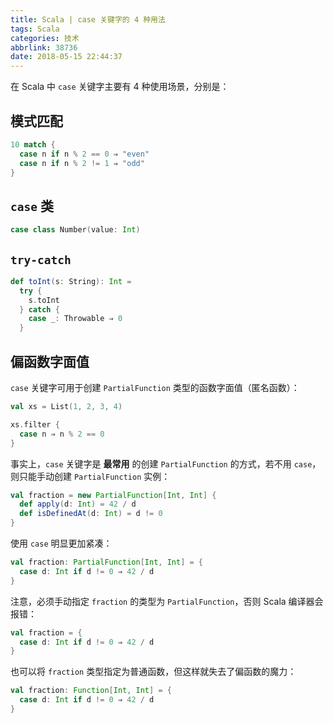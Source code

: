 ```yaml
---
title: Scala | case 关键字的 4 种用法
tags: Scala
categories: 技术
abbrlink: 38736
date: 2018-05-15 22:44:37
---
```


在 Scala 中 `case` 关键字主要有 4 种使用场景，分别是：

<!-- more -->

## 模式匹配

```scala
10 match {
  case n if n % 2 == 0 ⇒ "even"
  case n if n % 2 != 1 ⇒ "odd"
}
```

## `case` 类

```Scala
case class Number(value: Int)
```

## `try-catch`

```Scala
def toInt(s: String): Int =
  try {
    s.toInt
  } catch {
    case _: Throwable ⇒ 0
  }
```

## 偏函数字面值

`case` 关键字可用于创建 `PartialFunction` 类型的函数字面值（匿名函数）：

```Scala
val xs = List(1, 2, 3, 4)

xs.filter {
  case n ⇒ n % 2 == 0
}
```

事实上，`case` 关键字是 **最常用** 的创建 `PartialFunction` 的方式，若不用 `case`，则只能手动创建 `PartialFunction` 实例：

```Scala
val fraction = new PartialFunction[Int, Int] {
  def apply(d: Int) = 42 / d
  def isDefinedAt(d: Int) = d != 0
}
```

使用 `case` 明显更加紧凑：

```Scala
val fraction: PartialFunction[Int, Int] = {
  case d: Int if d != 0 ⇒ 42 / d
}
```

注意，必须手动指定 `fraction` 的类型为 `PartialFunction`，否则 Scala 编译器会报错：

```Scala
val fraction = {
  case d: Int if d != 0 ⇒ 42 / d
}
```

也可以将 `fraction` 类型指定为普通函数，但这样就失去了偏函数的魔力：

```Scala
val fraction: Function[Int, Int] = {
  case d: Int if d != 0 ⇒ 42 / d
}
```